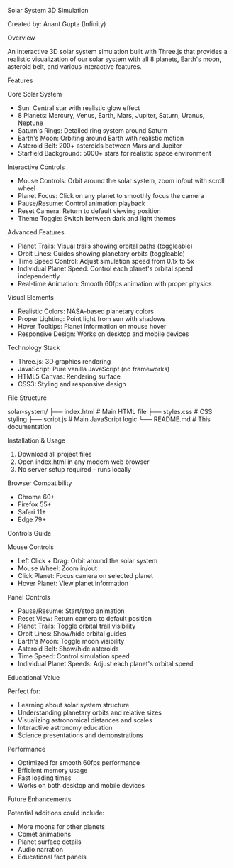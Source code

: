 Solar System 3D Simulation

  Created by: Anant Gupta (Infinity)

  Overview

  An interactive 3D solar system simulation built with Three.js that provides a realistic visualization of our solar system with all 8 planets, Earth's
  moon, asteroid belt, and various interactive features.

  Features

  Core Solar System

  - Sun: Central star with realistic glow effect
  - 8 Planets: Mercury, Venus, Earth, Mars, Jupiter, Saturn, Uranus, Neptune
  - Saturn's Rings: Detailed ring system around Saturn
  - Earth's Moon: Orbiting around Earth with realistic motion
  - Asteroid Belt: 200+ asteroids between Mars and Jupiter
  - Starfield Background: 5000+ stars for realistic space environment

  Interactive Controls

  - Mouse Controls: Orbit around the solar system, zoom in/out with scroll wheel
  - Planet Focus: Click on any planet to smoothly focus the camera
  - Pause/Resume: Control animation playback
  - Reset Camera: Return to default viewing position
  - Theme Toggle: Switch between dark and light themes

  Advanced Features

  - Planet Trails: Visual trails showing orbital paths (toggleable)
  - Orbit Lines: Guides showing planetary orbits (toggleable)
  - Time Speed Control: Adjust simulation speed from 0.1x to 5x
  - Individual Planet Speed: Control each planet's orbital speed independently
  - Real-time Animation: Smooth 60fps animation with proper physics

  Visual Elements

  - Realistic Colors: NASA-based planetary colors
  - Proper Lighting: Point light from sun with shadows
  - Hover Tooltips: Planet information on mouse hover
  - Responsive Design: Works on desktop and mobile devices

  Technology Stack

  - Three.js: 3D graphics rendering
  - JavaScript: Pure vanilla JavaScript (no frameworks)
  - HTML5 Canvas: Rendering surface
  - CSS3: Styling and responsive design

  File Structure

  solar-system/
  ├── index.html          # Main HTML file
  ├── styles.css          # CSS styling
  ├── script.js           # Main JavaScript logic
  └── README.md           # This documentation

  Installation & Usage

  1. Download all project files
  2. Open index.html in any modern web browser
  3. No server setup required - runs locally

  Browser Compatibility

  - Chrome 60+
  - Firefox 55+
  - Safari 11+
  - Edge 79+

  Controls Guide

  Mouse Controls

  - Left Click + Drag: Orbit around the solar system
  - Mouse Wheel: Zoom in/out
  - Click Planet: Focus camera on selected planet
  - Hover Planet: View planet information

  Panel Controls

  - Pause/Resume: Start/stop animation
  - Reset View: Return camera to default position
  - Planet Trails: Toggle orbital trail visibility
  - Orbit Lines: Show/hide orbital guides
  - Earth's Moon: Toggle moon visibility
  - Asteroid Belt: Show/hide asteroids
  - Time Speed: Control simulation speed
  - Individual Planet Speeds: Adjust each planet's orbital speed

  Educational Value

  Perfect for:
  - Learning about solar system structure
  - Understanding planetary orbits and relative sizes
  - Visualizing astronomical distances and scales
  - Interactive astronomy education
  - Science presentations and demonstrations

  Performance

  - Optimized for smooth 60fps performance
  - Efficient memory usage
  - Fast loading times
  - Works on both desktop and mobile devices

  Future Enhancements

  Potential additions could include:
  - More moons for other planets
  - Comet animations
  - Planet surface details
  - Audio narration
  - Educational fact panels

